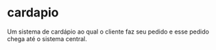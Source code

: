 # cardapio
Um sistema de cardápio ao qual o cliente faz seu pedido e esse pedido chega até o sistema central.
